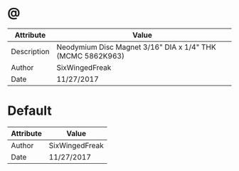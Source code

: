 # @
| Attribute | Value |
| ---  | ---     |
| Description | Neodymium Disc Magnet 3/16&quot; DIA x 1/4&quot; THK (MCMC 5862K963) |
| Author | SixWingedFreak |
| Date | 11/27/2017 |
# Default
| Attribute | Value |
| ---  | ---     |
| Author | SixWingedFreak |
| Date | 11/27/2017 |
